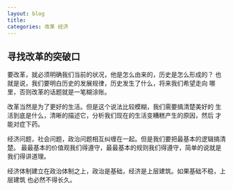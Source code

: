 ```yaml
---
layout: blog  
title:  
categories: 改革 经济
---
```


## 寻找改革的突破口

要改革，就必须明确我们当前的状况，他是怎么由来的，历史是怎么形成的？
也就是说，我们要明白历史的发展规律，历史发生了什么，将来我们希望走向
哪里，否则改革的话题就是一笔糊涂账。

改革当然是为了更好的生活。但是这个说法比较模糊，我们需要搞清楚美好的
生活到底是什么，清晰的描述它，分析我们现在的生活变糟糕产生的原因，然后
才能对症下药。

经济问题，社会问题，政治问题相互纠缠在一起。但是我们要把最基本的逻辑搞清楚。
最最基本的价值观我们得遵守，最最基本的规则我们得遵守，简单的说就是我们得讲道理。


经济体制建立在政治体制之上，政治是基础，经济是上层建筑。如果基础不稳，上层建筑
也必然不得长久。
